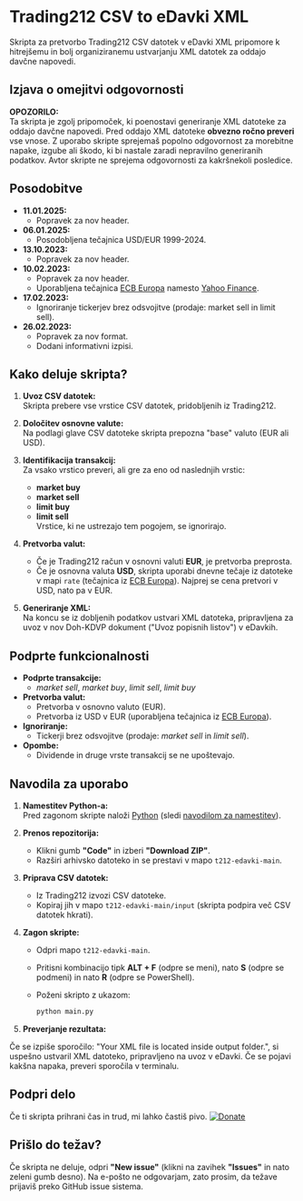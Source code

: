 # Trading212 CSV to eDavki XML

Skripta za pretvorbo Trading212 CSV datotek v eDavki XML pripomore k hitrejšemu in bolj organiziranemu ustvarjanju XML datotek za oddajo davčne napovedi.

## Izjava o omejitvi odgovornosti

**OPOZORILO:**  
Ta skripta je zgolj pripomoček, ki poenostavi generiranje XML datoteke za oddajo davčne napovedi. Pred oddajo XML datoteke **obvezno ročno preveri** vse vnose. Z uporabo skripte sprejemaš popolno odgovornost za morebitne napake, izgube ali škodo, ki bi nastale zaradi nepravilno generiranih podatkov. Avtor skripte ne sprejema odgovornosti za kakršnekoli posledice.

## Posodobitve

- **11.01.2025:**  
  - Popravek za nov header.
- **06.01.2025:**  
  - Posodobljena tečajnica USD/EUR 1999-2024.
- **13.10.2023:**  
  - Popravek za nov header.
- **10.02.2023:**  
  - Popravek za nov header.
  - Uporabljena tečajnica [ECB Europa](https://www.ecb.europa.eu/stats/eurofxref/eurofxref-hist.xml) namesto [Yahoo Finance](https://finance.yahoo.com/quote/EUR%3DX/history?p=EUR%3DX).
- **17.02.2023:**  
  - Ignoriranje tickerjev brez odsvojitve (prodaje: market sell in limit sell).
- **26.02.2023:**  
  - Popravek za nov format.
  - Dodani informativni izpisi.

## Kako deluje skripta?

1. **Uvoz CSV datotek:**  
   Skripta prebere vse vrstice CSV datotek, pridobljenih iz Trading212.
   
2. **Določitev osnovne valute:**  
   Na podlagi glave CSV datoteke skripta prepozna "base" valuto (EUR ali USD).

3. **Identifikacija transakcij:**  
   Za vsako vrstico preveri, ali gre za eno od naslednjih vrstic:
   - **market buy**
   - **market sell**
   - **limit buy**
   - **limit sell**  
   Vrstice, ki ne ustrezajo tem pogojem, se ignorirajo.

4. **Pretvorba valut:**  
   - Če je Trading212 račun v osnovni valuti **EUR**, je pretvorba preprosta.
   - Če je osnovna valuta **USD**, skripta uporabi dnevne tečaje iz datoteke v mapi `rate` (tečajnica iz [ECB Europa](https://www.ecb.europa.eu/stats/eurofxref/eurofxref-hist.xml)). Najprej se cena pretvori v USD, nato pa v EUR.
   
5. **Generiranje XML:**  
   Na koncu se iz dobljenih podatkov ustvari XML datoteka, pripravljena za uvoz v nov Doh-KDVP dokument ("Uvoz popisnih listov") v eDavkih.

## Podprte funkcionalnosti

- **Podprte transakcije:**  
  - *market sell*, *market buy*, *limit sell*, *limit buy*
- **Pretvorba valut:**  
  - Pretvorba v osnovno valuto (EUR).
  - Pretvorba iz USD v EUR (uporabljena tečajnica iz [ECB Europa](https://www.ecb.europa.eu/stats/eurofxref/eurofxref-hist.xml)).
- **Ignoriranje:**  
  - Tickerji brez odsvojitve (prodaje: *market sell* in *limit sell*).
- **Opombe:**  
  - Dividende in druge vrste transakcij se ne upoštevajo.

## Navodila za uporabo

1. **Namestitev Python-a:**  
   Pred zagonom skripte naloži [Python](https://www.python.org/downloads/windows/) (sledi [navodilom za namestitev](https://realpython.com/installing-python/)).

2. **Prenos repozitorija:**  
   - Klikni gumb **"Code"** in izberi **"Download ZIP"**.
   - Razširi arhivsko datoteko in se prestavi v mapo `t212-edavki-main`.

3. **Priprava CSV datotek:**  
   - Iz Trading212 izvozi CSV datoteke.
   - Kopiraj jih v mapo `t212-edavki-main/input` (skripta podpira več CSV datotek hkrati).

4. **Zagon skripte:**  
   - Odpri mapo `t212-edavki-main`.
   - Pritisni kombinacijo tipk **ALT + F** (odpre se meni), nato **S** (odpre se podmeni) in nato **R** (odpre se PowerShell).
   - Poženi skripto z ukazom:

     ```bash
     python main.py
     ```

5. **Preverjanje rezultata:** 
 
Če se izpiše sporočilo: "Your XML file is located inside output folder.", si uspešno ustvaril XML datoteko, pripravljeno na uvoz v eDavki. Če se pojavi kakšna napaka, preveri sporočila v terminalu.

## Podpri delo

Če ti skripta prihrani čas in trud, mi lahko častiš pivo.
[![Donate](https://img.shields.io/badge/Donate-PayPal-green.svg)](https://www.paypal.com/cgi-bin/webscr?cmd=_s-xclick&hosted_button_id=HP6Z34ASADB4Y)

## Prišlo do težav?

Če skripta ne deluje, odpri **"New issue"** (klikni na zavihek **"Issues"** in nato zeleni gumb desno). Na e-pošto ne odgovarjam, zato prosim, da težave prijaviš preko GitHub issue sistema.
